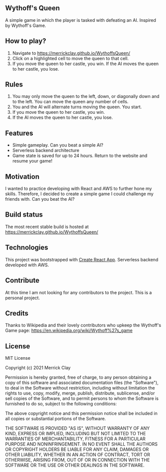 ## Wythoff's Queen
A simple game in which the player is tasked with defeating an AI. Inspired by Wythoff's Game.

## How to play?
1. Navigate to https://merrickclay.github.io/WythoffsQueen/
2. Click on a highlighted cell to move the queen to that cell.
3. If you move the queen to her castle, you win. If the AI moves the queen to her castle, you lose.

## Rules
1. You may only move the queen to the left, down, or diagonally down and to the left. You can move the queen any number of cells.
2. You and the AI will alternate turns moving the queen. You start.
3. If you move the queen to her castle, you win.
4. If the AI moves the queen to her castle, you lose.

## Features
- Simple gameplay. Can you beat a simple AI?
- Serverless backend architecture
- Game state is saved for up to 24 hours. Return to the website and resume your game!

## Motivation
I wanted to practice developing with React and AWS to further hone my skills. Therefore, I decided to create a simple game I could challenge my friends with. Can you beat the AI?

## Build status
The most recent stable build is hosted at https://merrickclay.github.io/WythoffsQueen/

## Technologies
This project was bootstrapped with [Create React App](https://github.com/facebook/create-react-app).
Serverless backend developed with AWS.

## Contribute
At this time I am not looking for any contributors to the project. This is a personal project.

## Credits
Thanks to Wikipedia and their lovely contributors who upkeep the Wythoff's Game page: https://en.wikipedia.org/wiki/Wythoff%27s_game

## License
MIT License

Copyright (c) 2021 Merrick Clay

Permission is hereby granted, free of charge, to any person obtaining a copy of this software and associated documentation files (the "Software"), to deal in the Software without restriction, including without limitation the rights to use, copy, modify, merge, publish, distribute, sublicense, and/or sell copies of the Software, and to permit persons to whom the Software is furnished to do so, subject to the following conditions:

The above copyright notice and this permission notice shall be included in all copies or substantial portions of the Software.

THE SOFTWARE IS PROVIDED "AS IS", WITHOUT WARRANTY OF ANY KIND, EXPRESS OR IMPLIED, INCLUDING BUT NOT LIMITED TO THE WARRANTIES OF MERCHANTABILITY, FITNESS FOR A PARTICULAR PURPOSE AND NONINFRINGEMENT. IN NO EVENT SHALL THE AUTHORS OR COPYRIGHT HOLDERS BE LIABLE FOR ANY CLAIM, DAMAGES OR OTHER LIABILITY, WHETHER IN AN ACTION OF CONTRACT, TORT OR OTHERWISE, ARISING FROM, OUT OF OR IN CONNECTION WITH THE SOFTWARE OR THE USE OR OTHER DEALINGS IN THE SOFTWARE.
